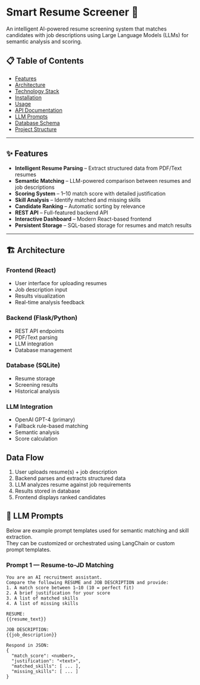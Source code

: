 # Smart Resume Screener 🎯

An intelligent AI-powered resume screening system that matches candidates with job descriptions using Large Language Models (LLMs) for semantic analysis and scoring.

## 📋 Table of Contents
- [Features](#features)
- [Architecture](#architecture)
- [Technology Stack](#technology-stack)
- [Installation](#installation)
- [Usage](#usage)
- [API Documentation](#api-documentation)
- [LLM Prompts](#llm-prompts)
- [Database Schema](#database-schema)
- [Project Structure](#project-structure)

---

## ✨ Features

- **Intelligent Resume Parsing** – Extract structured data from PDF/Text resumes  
- **Semantic Matching** – LLM-powered comparison between resumes and job descriptions  
- **Scoring System** – 1–10 match score with detailed justification  
- **Skill Analysis** – Identify matched and missing skills  
- **Candidate Ranking** – Automatic sorting by relevance  
- **REST API** – Full-featured backend API  
- **Interactive Dashboard** – Modern React-based frontend  
- **Persistent Storage** – SQL-based storage for resumes and match results  

---

## 🏗️ Architecture

### Frontend (React)
- User interface for uploading resumes
- Job description input
- Results visualization
- Real-time analysis feedback

### Backend (Flask/Python)
- REST API endpoints
- PDF/Text parsing
- LLM integration
- Database management

### Database (SQLite)
- Resume storage
- Screening results
- Historical analysis

### LLM Integration
- OpenAI GPT-4 (primary)
- Fallback rule-based matching
- Semantic analysis
- Score calculation

## Data Flow
1. User uploads resume(s) + job description
2. Backend parses and extracts structured data
3. LLM analyzes resume against job requirements
4. Results stored in database
5. Frontend displays ranked candidates

## 🧠 LLM Prompts

Below are example prompt templates used for semantic matching and skill extraction.  
They can be customized or orchestrated using LangChain or custom prompt templates.

### **Prompt 1 — Resume-to-JD Matching**
```text
You are an AI recruitment assistant. 
Compare the following RESUME and JOB DESCRIPTION and provide:
1. A match score between 1–10 (10 = perfect fit)
2. A brief justification for your score
3. A list of matched skills
4. A list of missing skills

RESUME:
{{resume_text}}

JOB DESCRIPTION:
{{job_description}}

Respond in JSON:
{
  "match_score": <number>,
  "justification": "<text>",
  "matched_skills": [ ... ],
  "missing_skills": [ ... ]
}
